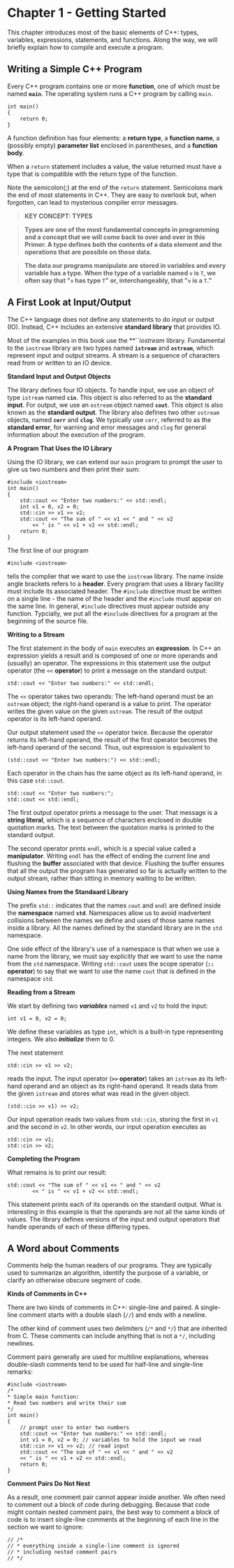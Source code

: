 # Chapter 1 - Getting Started

This chapter introduces most of the basic elements of C++: types, variables, expressions, statements, and functions.
Along the way, we will briefly explain how to compile and execute a program.

## Writing a Simple C++ Program

Every C++ program contains one or more **function**, one of which must be named **`main`**. The operating system runs
a C++ program by calling `main`. 

```
int main()
{
	return 0;
}
```

A function definition has four elements: a **return type**, a **function name**, a (possibly empty) **parameter list**
enclosed in parentheses, and a **function body**.

When a `return` statement includes a value, the value returned must have a type that is compatible with the return type
of the function. 

Note the semicolon(;) at the end of the `return` statement. Semicolons mark the end of most statements in C++. They are
easy to overlook but, when forgotten, can lead to mysterious compiler error messages.

> **KEY CONCEPT: TYPES**

> **Types are one of the most fundamental concepts in programming and a concept that we will come back to over and over
in this Primer. A type defines both the contents of a data element and the operations that are possible on those data.**

> **The data our programs manipulate are stored in variables and every variable has a type. When the type of a variable
named `v` is `T`, we often say that "`v` has type `T`" or, interchangeably, that "`v` is a `T`."**

## A First Look at Input/Output

The C++ language does not define any statements to do input or output (IO). Instead, C++ includes an extensive **standard
library** that provides IO.

Most of the examples in this book use the **``*iostream* library. Fundamental to the `iostream` library are two types named
**`istream`** and **`ostream`**, which represent input and output streams. A stream is a sequence of characters read from
or written to an IO device.

**Standard Input and Output Objects**

The library defines four IO objects. To handle input, we use an object of type `istream` named **`cin`**. This object is also
referred to as the **standard input**. For output, we use an `ostream` object named **`cout`**. This object is also known as 
the **standard output**. The library also defines two other `ostream` objects, named **`cerr`** and **`clog`**. We typically
use `cerr`, referred to as the **standard error**, for warning and error messages and `clog` for general information about
the execution of the program.

**A Program That Uses the IO Library**

Using the IO library, we can extend our `main` program to prompt the user to give us two numbers and then print their sum:

```
#include <iostream>
int main()
{
	std::cout << "Enter two numbers:" << std::endl;
	int v1 = 0, v2 = 0;
	std::cin >> v1 >> v2;
	std::cout << "The sum of " << v1 << " and " << v2
		<< " is " << v1 + v2 << std::endl;
	return 0;
}
```

The first line of our program

```
#include <iostream>
```

tells the complier that we want to use the `iostream` library. The name inside angle brackets refers to a **header**.
Every program that uses a library facility must include its associated header. The `#include` directive must be written
on a single line - the name of the header and the `#include` must appear on the same line. In general, `#include` directives
must appear outside any function. Typcially, we put all the `#include` directives for a program at the beginning of the 
source file.

**Writing to a Stream**

The first statement in the body of `main` executes an **expression**. In C++ an expression yields a result and is composed
of one or more operands and (usually) an operator. The expressions in this statement use the output operator (the `<<` **operator**) to print a message on the standard output:

```
std::cout << "Enter two numbers:" << std::endl;
```

The `<<` operator takes two operands: The left-hand operand must be an `ostream` object; the right-hand operand is a value
to print. The operator writes the given value on the given `ostream`. The result of the output operator is its left-hand
operand. 

Our output statement used the `<<` operator twice. Because the operator returns its left-hand operand, the result of the 
first operator becomes the left-hand operand of the second. Thus, out expression is equivalent to

```
(std::cout << "Enter two numbers:") << std::endl;
```

Each operator in the chain has the same object as its left-hand operand, in this case `std::cout`.

```
std::cout << "Enter two numbers:";
std::cout << std::endl;
```

The first output operator prints a message to the user. That message is a **string literal**, which is a sequence of 
characters enclosed in double quotation marks. The text between the quotation marks is printed to the standard output.

The second operator prints `endl`, which is a special value called a **manipulator**. Writing `endl` has the effect of
ending the current line and flushing the **buffer** associated with that device. Flushing the buffer ensures that all
the output the program has generated so far is actually written to the output stream, rather than sitting in memory waiting
to be written.

**Using Names from the Standaard Library**

The prefix `std::` indicates that the names `cout` and `endl` are defined inside the **namespace** named **`std`**.
Namespaces allow us to avoid inadvertent collisions between the names we define and uses of those same names inside a
library. All the names defined by the standard library are in the `std` namespace.

One side effect of the library's use of a namespace is that when we use a name from the library, we must say explicitly
that we want to use the name from the `std` namespace. Writing `std::cout` uses the scope operator (**`::` operator**) to
say that we want to use the name `cout` that is defined in the namespace `std`.

**Reading from a Stream**

We start by defining two ***variables*** named `v1` and `v2` to hold the input:

```
int v1 = 0, v2 = 0;
```

We define these variables as type `int`, which is a built-in type representing integers. We also ***initialize*** them
to 0.

The next statement

```
std::cin >> v1 >> v2;
```

reads the input. The input operator (**`>>` operator**) takes an `istream` as its left-hand operand and an object as 
its right-hand operand. It reads data from the given `istream` and stores what was read in the given object.

```
(std::cin >> v1) >> v2;
```

Our input operation reads two values from `std::cin`, storing the first in `v1` and the second in `v2`. In other words,
our input operation executes as

```
std::cin >> v1;
std::cin >> v2;
```

**Completing the Program**

What remains is to print our result:

```
std::cout << "The sum of " << v1 << " and " << v2
		<< " is " << v1 + v2 << std::endl;
```

This statement prints each of its operands on the standard output. What is interesting in this example is that the operands
are not all the same kinds of values. The library defines versions of the input and output operators that handle operands
of each of these differing types.

## A Word about Comments

Comments help the human readers of our programs. They are typically used to summarize an algorithm, identify the purpose
of a variable, or clarify an otherwise obscure segment of code.

**Kinds of Comments in C++**

There are two kinds of comments in C++: single-line and paired. A single-line comment starts with a double slash (`//`) and 
ends with a newline. 

The other kind of comment uses two delimiters (`/*` and `*/`) that are inherited from C. These comments can include anything
that is not a `*/`, including newlines. 

Comment pairs generally are used for multiline explanations, whereas double-slash comments tend to be used for half-line 
and single-line remarks:

```
#include <iostream>
/*
* Simple main function:
* Read two numbers and write their sum
*/
int main()
{
	// prompt user to enter two numbers
	std::cout << "Enter two numbers:" << std::endl;
	int v1 = 0, v2 = 0; // variables to hold the input we read
	std::cin >> v1 >> v2; // read input
	std::cout << "The sum of " << v1 << " and " << v2
	<< " is " << v1 + v2 << std::endl;
	return 0;
}
```

**Comment Pairs Do Not Nest**

As a result, one comment pair cannot appear inside another. We often need to comment out a block of code during debugging. 
Because that code might contain nested comment pairs, the best way to comment a block of code is to insert single-line 
comments at the beginning of each line in the section we want to ignore:

```
// /*
// * everything inside a single-line comment is ignored
// * including nested comment pairs
// */
```

















































 


















































